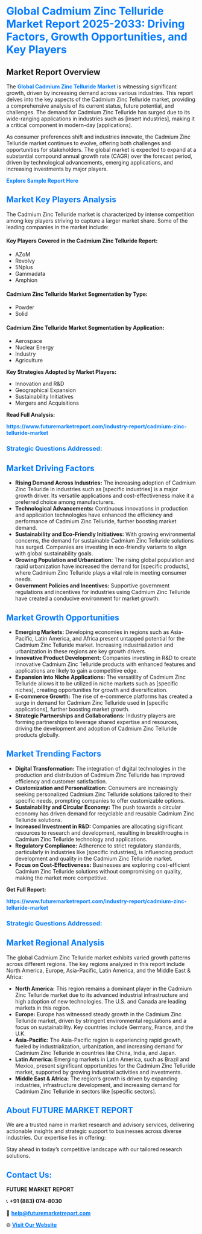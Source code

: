 <h1 style="color: #007BFF;">Global Cadmium Zinc Telluride Market Report 2025-2033: Driving Factors, Growth Opportunities, and Key Players</h1>

<section id="overview">
<h2>Market Report Overview</h2>
<p>The <a href="https://www.futuremarketreport.com/industry-report/cadmium-zinc-telluride-market" style="color: #007BFF; text-decoration: none;"><strong>Global Cadmium Zinc Telluride Market</strong></a> is witnessing significant growth, driven by increasing demand across various industries. This report delves into the key aspects of the Cadmium Zinc Telluride market, providing a comprehensive analysis of its current status, future potential, and challenges. The demand for Cadmium Zinc Telluride has surged due to its wide-ranging applications in industries such as [insert industries], making it a critical component in modern-day [applications].</p>
<p>As consumer preferences shift and industries innovate, the Cadmium Zinc Telluride market continues to evolve, offering both challenges and opportunities for stakeholders. The global market is expected to expand at a substantial compound annual growth rate (CAGR) over the forecast period, driven by technological advancements, emerging applications, and increasing investments by major players.</p>
</section>

<section id="overview">
<p><a href="https://www.futuremarketreport.com/request-sample/reportId=114514" style="color: #007BFF; text-decoration: none;"><strong>Explore Sample Report Here</strong></a></p>
</section>

<section id="key-players">
<h2 style="color: #007BFF;">Market Key Players Analysis</h2>
<p>The Cadmium Zinc Telluride market is characterized by intense competition among key players striving to capture a larger market share. Some of the leading companies in the market include:</p>
<h4>Key Players Covered in the Cadmium Zinc Telluride Report:</h4>
<ul><li>AZoM</li><li>Revolvy</li><li>5Nplus</li><li>Gammadata</li><li>Amphion</li></ul>
<h4>Cadmium Zinc Telluride Market Segmentation by Type:</h4>
<ul><li>Powder</li><li>Solid</li></ul>

<h4>Cadmium Zinc Telluride Market Segmentation by Application:</h4>
<ul><li>Aerospace</li><li>Nuclear Energy</li><li>Industry</li><li>Agriculture</li></ul>
<p><strong>Key Strategies Adopted by Market Players:</strong></p>
<ul>
<li>Innovation and R&D</li>
<li>Geographical Expansion</li>
<li>Sustainability Initiatives</li>
<li>Mergers and Acquisitions</li>
</ul>
</section>

<section>
<p><strong>Read Full Analysis: </strong></p><a href="https://www.futuremarketreport.com/industry-report/cadmium-zinc-telluride-market" style="color: #007BFF; text-decoration: none;"><strong>https://www.futuremarketreport.com/industry-report/cadmium-zinc-telluride-market</strong></a>
<h3 style="color: #007BFF;">Strategic Questions Addressed:</h3>
</section>

<section id="driving-factors">
<h2 style="color: #007BFF;">Market Driving Factors</h2>
<ul>
<li><strong>Rising Demand Across Industries:</strong> The increasing adoption of Cadmium Zinc Telluride in industries such as [specific industries] is a major growth driver. Its versatile applications and cost-effectiveness make it a preferred choice among manufacturers.</li>
<li><strong>Technological Advancements:</strong> Continuous innovations in production and application technologies have enhanced the efficiency and performance of Cadmium Zinc Telluride, further boosting market demand.</li>
<li><strong>Sustainability and Eco-Friendly Initiatives:</strong> With growing environmental concerns, the demand for sustainable Cadmium Zinc Telluride solutions has surged. Companies are investing in eco-friendly variants to align with global sustainability goals.</li>
<li><strong>Growing Population and Urbanization:</strong> The rising global population and rapid urbanization have increased the demand for [specific products], where Cadmium Zinc Telluride plays a vital role in meeting consumer needs.</li>
<li><strong>Government Policies and Incentives:</strong> Supportive government regulations and incentives for industries using Cadmium Zinc Telluride have created a conducive environment for market growth.</li>
</ul>
</section>

<section id="growth-opportunities">
<h2 style="color: #007BFF;">Market Growth Opportunities</h2>
<ul>
<li><strong>Emerging Markets:</strong> Developing economies in regions such as Asia-Pacific, Latin America, and Africa present untapped potential for the Cadmium Zinc Telluride market. Increasing industrialization and urbanization in these regions are key growth drivers.</li>
<li><strong>Innovative Product Development:</strong> Companies investing in R&D to create innovative Cadmium Zinc Telluride products with enhanced features and applications are likely to gain a competitive edge.</li>
<li><strong>Expansion into Niche Applications:</strong> The versatility of Cadmium Zinc Telluride allows it to be utilized in niche markets such as [specific niches], creating opportunities for growth and diversification.</li>
<li><strong>E-commerce Growth:</strong> The rise of e-commerce platforms has created a surge in demand for Cadmium Zinc Telluride used in [specific applications], further boosting market growth.</li>
<li><strong>Strategic Partnerships and Collaborations:</strong> Industry players are forming partnerships to leverage shared expertise and resources, driving the development and adoption of Cadmium Zinc Telluride products globally.</li>
</ul>
</section>

<section id="trending-factors">
<h2 style="color: #007BFF;">Market Trending Factors</h2>
<ul>
<li><strong>Digital Transformation:</strong> The integration of digital technologies in the production and distribution of Cadmium Zinc Telluride has improved efficiency and customer satisfaction.</li>
<li><strong>Customization and Personalization:</strong> Consumers are increasingly seeking personalized Cadmium Zinc Telluride solutions tailored to their specific needs, prompting companies to offer customizable options.</li>
<li><strong>Sustainability and Circular Economy:</strong> The push towards a circular economy has driven demand for recyclable and reusable Cadmium Zinc Telluride solutions.</li>
<li><strong>Increased Investment in R&D:</strong> Companies are allocating significant resources to research and development, resulting in breakthroughs in Cadmium Zinc Telluride technology and applications.</li>
<li><strong>Regulatory Compliance:</strong> Adherence to strict regulatory standards, particularly in industries like [specific industries], is influencing product development and quality in the Cadmium Zinc Telluride market.</li>
<li><strong>Focus on Cost-Effectiveness:</strong> Businesses are exploring cost-efficient Cadmium Zinc Telluride solutions without compromising on quality, making the market more competitive.</li>
</ul>
</section>

<section>
<p><strong>Get Full Report: </strong></p><a href="https://www.futuremarketreport.com/industry-report/cadmium-zinc-telluride-market" style="color: #007BFF; text-decoration: none;"><strong>https://www.futuremarketreport.com/industry-report/cadmium-zinc-telluride-market</strong></a>
<h3 style="color: #007BFF;">Strategic Questions Addressed:</h3>
</section>


<section id="regional-analysis">
<h2 style="color: #007BFF;">Market Regional Analysis</h2>
<p>The global Cadmium Zinc Telluride market exhibits varied growth patterns across different regions. The key regions analyzed in this report include North America, Europe, Asia-Pacific, Latin America, and the Middle East & Africa:</p>
<ul>
<li><strong>North America:</strong> This region remains a dominant player in the Cadmium Zinc Telluride market due to its advanced industrial infrastructure and high adoption of new technologies. The U.S. and Canada are leading markets in this region.</li>
<li><strong>Europe:</strong> Europe has witnessed steady growth in the Cadmium Zinc Telluride market, driven by stringent environmental regulations and a focus on sustainability. Key countries include Germany, France, and the U.K.</li>
<li><strong>Asia-Pacific:</strong> The Asia-Pacific region is experiencing rapid growth, fueled by industrialization, urbanization, and increasing demand for Cadmium Zinc Telluride in countries like China, India, and Japan.</li>
<li><strong>Latin America:</strong> Emerging markets in Latin America, such as Brazil and Mexico, present significant opportunities for the Cadmium Zinc Telluride market, supported by growing industrial activities and investments.</li>
<li><strong>Middle East & Africa:</strong> The region’s growth is driven by expanding industries, infrastructure development, and increasing demand for Cadmium Zinc Telluride in sectors like [specific sectors].</li>
</ul>
</section>

<footer>
<h2 style="color: #007BFF;">About FUTURE MARKET REPORT</h2>
<p>We are a trusted name in market research and advisory services, delivering actionable insights and strategic support to businesses across diverse industries. Our expertise lies in offering:</p>

<p>Stay ahead in today’s competitive landscape with our tailored research solutions.</p>

<h2 style="color: #007BFF;">Contact Us:</h2>
<p><strong>FUTURE MARKET REPORT</strong></p>
<p>📞 <strong>+91 (883) 074-8030</strong></p>
<p>📧 <strong><a href="mailto:help@futuremarketreport.com" style="color: #007BFF;">help@futuremarketreport.com</a></strong></p>
<p>🌐 <strong><a href="https://www.futuremarketreport.com/" style="color: #007BFF;">Visit Our Website</a></strong></p>
</footer>